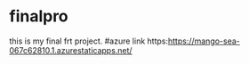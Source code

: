 # finalpro
this is my final frt project.
#azure link https:https://mango-sea-067c62810.1.azurestaticapps.net/
